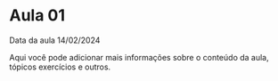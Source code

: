 # Aula 01

Data da aula 14/02/2024

Aqui você pode adicionar mais informações sobre o conteúdo da aula, tópicos exercícios e outros.
